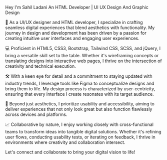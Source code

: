 Hey I'm Sahil Ladani An HTML Developer | UI UX Design And Graphic Design

🎨 As a UI/UX designer and HTML developer, I specialize in crafting seamless digital experiences that blend aesthetics with functionality. My journey in design and development has been driven by a passion for creating intuitive user interfaces and engaging user experiences.

💻 Proficient in HTML5, CSS3, Bootstrap, Tailwind CSS, SCSS, and jQuery, I bring a versatile skill set to the table. Whether it's wireframing concepts or translating designs into interactive web pages, I thrive on the intersection of creativity and technical execution.

🛠️ With a keen eye for detail and a commitment to staying updated with industry trends, I leverage tools like Figma to conceptualize designs and bring them to life. My design process is characterized by user-centricity, ensuring that every interface I create resonates with its target audience.

🚀 Beyond just aesthetics, I prioritize usability and accessibility, aiming to deliver experiences that not only look great but also function flawlessly across devices and platforms.

📈 Collaborative by nature, I enjoy working closely with cross-functional teams to transform ideas into tangible digital solutions. Whether it's refining user flows, conducting usability tests, or iterating on feedback, I thrive in environments where creativity and collaboration intersect.

Let's connect and collaborate to bring your digital vision to life!
